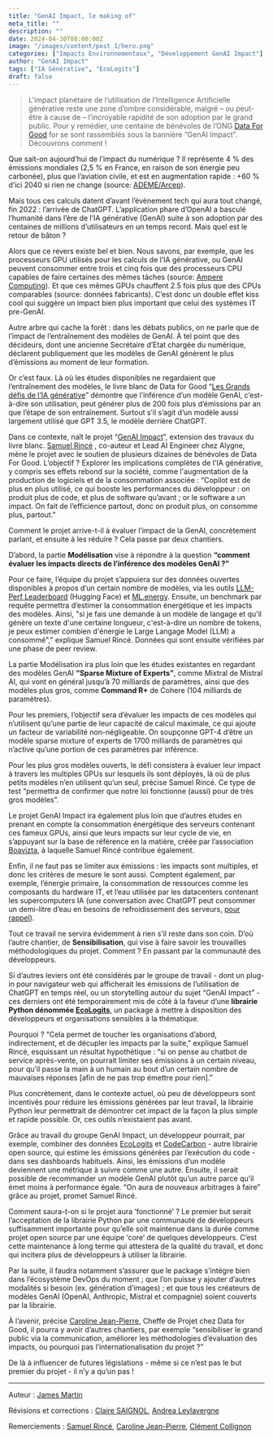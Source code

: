 ```yaml
---
title: "GenAI Impact, le making of"
meta_title: ""
description: ""
date: 2024-04-30T08:00:00Z
image: "/images/content/post_1/hero.png"
categories: ["Impacts Environnementaux", "Développement GenAI Impact"]
author: "GenAI Impact"
tags: ["IA Générative", "EcoLogits"]
draft: false
---
```


> L'impact planétaire de l’utilisation de l’Intelligence Artificielle générative reste une zone d’ombre considérable, malgré – ou peut-être à cause de – l’incroyable rapidité de son adoption par le grand public. Pour y remédier, une centaine de bénévoles de l’ONG [Data For Good](https://dataforgood.fr/) for se sont rassemblés sous la bannière “GenAI Impact”. Découvrons comment ! 

Que sait-on aujourd’hui de l’impact du numérique ? Il représente 4 % des émissions mondiales (2,5 % en France, en raison de son énergie peu carbonée), plus que l’aviation civile, et est en augmentation rapide : +60 % d’ici 2040 si rien ne change (source: [ADEME/Arcep](https://www.arcep.fr/la-regulation/grands-dossiers-thematiques-transverses/lempreinte-environnementale-du-numerique.html)).

Mais tous ces calculs datent d’avant l’événement tech qui aura tout changé, fin 2022 : l’arrivée de ChatGPT. L’application phare d’OpenAI a basculé l’humanité dans l’ère de l’IA générative (GenAI) suite à son adoption par des centaines de millions d’utilisateurs en un temps record. Mais quel est le retour de bâton ?

Alors que ce revers existe bel et bien. Nous savons, par exemple, que les processeurs GPU utilisés pour les calculs de l’IA générative, ou GenAI peuvent consommer entre trois et cinq fois que des processeurs CPU capables de faire certaines des mêmes tâches (source: [Ampere Computing](https://amperecomputing.com/blogs/how-to-choose-the-best-processor-for-artificial-intelligence-ai)). Et que ces mêmes GPUs chauffent 2.5 fois plus que des CPUs comparables (source: données fabricants). C’est donc un double effet kiss cool qui suggère un impact bien plus important que celui des systèmes IT pre-GenAI. 

Autre arbre qui cache la forêt : dans les débats publics, on ne parle que de l’impact de l’entraînement des modèles de GenAI. À tel point que des décideurs, dont une ancienne Secrétaire d’Etat chargée du numérique, déclarent publiquement que les modèles de GenAI génèrent le plus d’émissions au moment de leur formation. 

Or c’est faux. Là où les études disponibles ne regardaient que l’entraînement des modèles, le livre blanc de Data for Good “[Les Grands défis de l’IA générative](https://dataforgood.fr/iagenerative/)” démontre que l’inférence d’un modèle GenAI, c’est-à-dire son utilisation, peut générer plus de 200 fois plus d’émissions par an que l’étape de son entraînement. Surtout s’il s’agit d’un modèle aussi largement utilisé que GPT 3.5, le modèle derrière ChatGPT.

Dans ce contexte, naît le projet “[GenAI Impact](https://www.linkedin.com/company/genai-impact/)”, extension des travaux du livre blanc. [Samuel Rincé](https://www.linkedin.com/in/samuel-rince/) , co-auteur et Lead AI Engineer chez Alygne, mène le projet avec le soutien de plusieurs dizaines de bénévoles de Data For Good. L’objectif ? Explorer les implications complètes de l'IA générative, y compris ses effets rebond sur la société, comme l'augmentation de la production de logiciels et de la consommation associée : “Copilot est de plus en plus utilisé, ce qui booste les performances du développeur : on produit plus de code, et plus de software qu’avant ; or le software a un impact. On fait de l’efficience partout, donc on produit plus, on consomme plus, partout.”

Comment le projet arrive-t-il à évaluer l’impact de la GenAI, concrètement parlant, et ensuite à les réduire ? Cela passe par deux chantiers.

D’abord, la partie **Modélisation** vise à répondre à la question **“comment évaluer les impacts directs de l’inférence des modèles GenAI ?”**

Pour ce faire, l’équipe du projet s’appuiera sur des données ouvertes disponibles à propos d’un certain nombre de modèles, via les outils [LLM-Perf Leaderboard](https://huggingface.co/spaces/optimum/llm-perf-leaderboard) (Hugging Face) et [ML.energy](https://ml.energy/). Ensuite, un benchmark par requête permettra d’estimer la consommation énergétique et les impacts des modèles. Ainsi, "si je fais une demande à un modèle de langage et qu'il génère un texte d'une certaine longueur, c'est-à-dire un nombre de tokens,  je peux estimer combien d'énergie le Large Langage Model (LLM) a consommé",” explique Samuel Rincé. Données qui sont ensuite vérifiées par une phase de peer review.

La partie Modélisation ira plus loin que les études existantes en regardant des modèles GenAI **“Sparse Mixture of Experts”**, comme Mixtral de Mistral AI, qui vont en général jusqu’à 70 milliards de paramètres, ainsi que des modèles plus gros, comme **Command R+** de Cohere (104 milliards de paramètres). 

Pour les premiers, l’objectif sera d’évaluer les impacts de ces modèles qui n’utilisent qu’une partie de leur capacité de calcul maximale, ce qui ajoute un facteur de variabilité non-négligeable. On soupçonne GPT-4 d’être un modèle sparse mixture of experts de 1700 milliards de paramètres qui n’active qu’une portion de ces paramètres par inférence.

Pour les plus gros modèles ouverts, le défi consistera à évaluer leur impact à travers les multiples GPUs sur lesquels ils sont déployés, là où de plus petits modèles n’en utilisent qu’un seul, précise Samuel Rincé. Ce type de test “permettra de confirmer que notre loi fonctionne (aussi) pour de très gros modèles”. 

Le projet GenAI Impact ira également plus loin que d’autres études en prenant en compte la consommation énergétique des serveurs contenant ces fameux GPUs, ainsi que leurs impacts sur leur cycle de vie, en s’appuyant sur la base de référence en la matière, créée par l’association [Boavizta](https://boavizta.org/), à laquelle Samuel Rincé contribue également. 

Enfin, il ne faut pas se limiter aux émissions : les impacts sont multiples, et donc les critères de mesure le sont aussi. Comptent également, par exemple, l’énergie primaire, la consommation de ressources comme les composants du hardware IT, et l’eau utilisée par les datacenters contenant les supercomputers IA (une conversation avec ChatGPT peut consommer un demi-litre d’eau en besoins de refroidissement des serveurs, [pour rappel](https://www.businessinsider.com/chatgpt-generative-ai-water-use-environmental-impact-study-2023-4?op=1)).

Tout ce travail ne servira évidemment à rien s’il reste dans son coin. D’où l’autre chantier, de **Sensibilisation**, qui vise à faire savoir les trouvailles méthodologiques du projet. Comment ? En passant par la communauté des développeurs.

Si d’autres leviers ont été considérés par le groupe de travail - dont un plug-in pour navigateur web qui afficherait les émissions de l’utilisation de ChatGPT en temps réel, ou un storytelling autour du sujet “GenAI Impact” - ces derniers ont été temporairement mis de côté à la faveur d’une **librairie Python dénommée [EcoLogits](https://ecologits.ai/)**, un package à mettre à disposition des développeurs et organisations sensibles à la thématique. 

Pourquoi ? “Cela permet de toucher les organisations d’abord, indirectement, et de décupler les impacts par la suite,” explique Samuel Rincé, esquissant un résultat hypothétique : “si on pense au chatbot de service après-vente, on pourrait limiter ses émissions à un certain niveau, pour qu’il passe la main à un humain au bout d’un certain nombre de mauvaises réponses [afin de ne pas trop émettre pour rien].”

Plus concrètement, dans le contexte actuel, où peu de développeurs sont incentivés pour réduire les émissions générées par leur travail, la librairie Python leur permettrait de démontrer cet impact de la façon la plus simple et rapide possible. Or, ces outils n’existaient pas avant. 

Grâce au travail du groupe GenAI Impact, un développeur pourrait, par exemple, combiner des données [EcoLogits](https://ecologits.ai/) et [CodeCarbon](https://codecarbon.io/) - autre librairie open source, qui estime les émissions générées par l’exécution du code - dans ses dashboards habituels. Ainsi, les émissions d’un modèle deviennent une métrique à suivre comme une autre. Ensuite, il serait possible de recommander un modèle GenAI plutôt qu’un autre parce qu’il émet moins à performance égale. “On aura de nouveaux arbitrages à faire” grâce au projet, promet Samuel Rincé.

Comment saura-t-on si le projet aura ‘fonctionné’ ? Le premier but serait l’acceptation de la librairie Python par une communauté de développeurs suffisamment importante pour qu’elle soit maintenue dans la durée comme projet open source par une équipe ‘core’ de quelques développeurs. C’est cette maintenance à long terme qui attestera de la qualité du travail, et donc qui incitera plus de développeurs à utiliser la librairie.

Par la suite, il faudra notamment s’assurer que le package s’intègre bien dans l’écosystème DevOps du moment ; que l’on puisse y ajouter d’autres modalités si besoin (ex. génération d’images) ; et que tous les créateurs de modèles GenAI (OpenAI, Anthropic, Mistral et compagnie) soient couverts par la librairie.

À l’avenir, précise [Caroline Jean-Pierre](https://www.linkedin.com/in/caroline-jean-pierre/), Cheffe de Projet chez Data for Good, il pourra y avoir d’autres chantiers, par exemple “sensibiliser le grand public via la communication, améliorer les méthodologies d’évaluation des impacts, ou pourquoi pas l’internationalisation du projet ?”

De là à influencer de futures législations - même si ce n’est pas le but premier du projet - il n’y a qu’un pas !


---

Auteur : [James Martin](https://www.linkedin.com/in/jamesmartin75/) 

Révisions et corrections : [Claire SAIGNOL](https://www.linkedin.com/in/claire-saignol/), [Andrea Leylavergne](https://www.linkedin.com/in/andrea-leylavergne-50aa1329/) 

Remerciements : [Samuel Rincé](https://www.linkedin.com/in/samuel-rince/), [Caroline Jean-Pierre](https://www.linkedin.com/in/caroline-jean-pierre/), [Clément Collignon](https://www.linkedin.com/in/clemcol/)
